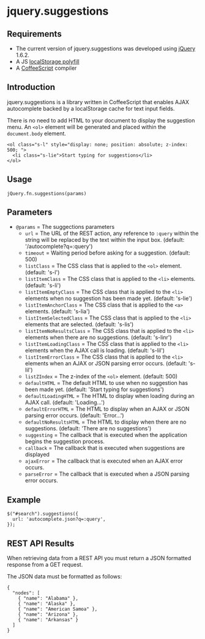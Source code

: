 jquery.suggestions
==================

Requirements
------------
* The current version of jquery.suggestions was developed using [jQuery](http://jquery.com) 1.6.2.
* A JS [localStorage polyfill](https://gist.github.com/350433)
* A [CoffeeScript](http://jashkenas.github.com/coffee-script/) compiler

Introduction
------------
jquery.suggestions is a library written in CoffeeScript that enables AJAX autocomplete backed by a localStorage cache for text input fields.

There is no need to add HTML to your document to display the suggestion menu. An `<ol>` element will be generated and placed within the `document.body` element.
  
    <ol class="s-l" style="display: none; position: absolute; z-index: 500; ">
      <li class="s-lie">Start typing for suggestions</li>
    </ol>

Usage
-----
    jQuery.fn.suggestions(params)
  
Parameters
----------
* `@params` = The suggections parameters
  * `url` = The URL of the REST action, any reference to `:query` within the string will be replaced by the text within the input box. (default: '/autocomplete?q=:query')
  * `timeout` = Waiting period before asking for a suggestion. (default: 500)
  * `listClass` = The CSS class that is applied to the `<ol>` element. (default: 's-l')
  * `listItemClass` = The CSS class that is applied to the `<li>` elements. (default: 's-li')
  * `listItemEmptyClass` = The CSS class that is applied to the `<li>` elements when no suggestion has been made yet. (default: 's-lie')
  * `listItemAnchorClass` = The CSS class that is applied to the `<a>` elements. (default: 's-lia')
  * `listItemSelectedClass` = The CSS class that is applied to the `<li>` elements that are selected. (default: 's-lis')
  * `listItemNoResultsClass` = The CSS class that is applied to the `<li>` elements when there are no suggestions. (default: 's-linr')
  * `listItemLoadingClass` = The CSS class that is applied to the `<li>` elements when the AJAX call is loading. (default: 's-lil')
  * `listItemErrorClass` = The CSS class that is applied to the `<li>` elements when an AJAX or JSON parsing error occurs. (default: 's-lil')
  * `listZIndex` = The z-index of the `<ol>` element. (default: 500)
  * `defaultHTML` = The default HTML to use when no suggestion has been made yet. (default: 'Start typing for suggestions')
  * `defaultLoadingHTML` = The HTML to display when loading during an AJAX call. (default: 'Loading...')
  * `defaultErrorHTML` = The HTML to display when an AJAX or JSON parsing error occurs. (default: 'Error...')
  * `defaultNoResultsHTML` = The HTML to display when there are no suggestions. (default: 'There are no suggestions')
  * `suggesting` = The callback that is executed when the application begins the suggestion process.
  * `callback` = The callback that is executed when suggestions are displayed
  * `ajaxError` = The callback that is executed when an AJAX error occurs.
  * `parseError` = The callback that is executed when a JSON parsing error occurs.
  

Example
-------
    $("#search").suggestions({
      url: 'autocomplete.json?q=:query',
    });

REST API Results
----------------
When retrieving data from a REST API you must return a JSON formatted response from a GET request.

The JSON data must be formatted as follows:

    {
      "nodes": [
        { "name": "Alabama" },
        { "name": "Alaska" },
        { "name": "American Samoa" },
        { "name": "Arizona" },
        { "name": "Arkansas" }
      ]
    }

